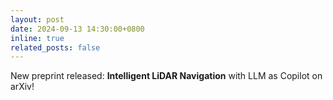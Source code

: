 ```yaml
---
layout: post
date: 2024-09-13 14:30:00+0800
inline: true
related_posts: false
---
```


New preprint released: **Intelligent LiDAR Navigation** with LLM as Copilot on arXiv!
